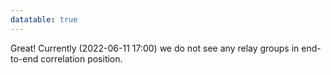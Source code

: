 ```yaml
---
datatable: true
---
```



Great! Currently (2022-06-11 17:00) we do not see any relay groups
in end-to-end correlation position.
